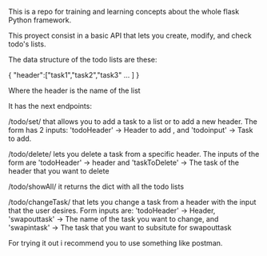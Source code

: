 This is a repo for training and learning concepts about the whole flask Python framework.

This proyect consist in a basic API that lets you create, modify, and check todo's lists.

The data structure of the todo lists are these:

{
  "header":["task1","task2","task3" ... ]
}

Where the header is the name of the list


It has the next endpoints:

/todo/set/ that allows you to add a task to a list or to add a new header. The form has 2 inputs: 'todoHeader' -> Header to add , and 'todoinput' -> Task to add.

/todo/delete/ lets you delete a task from a specific header. The inputs of the form are 'todoHeader' -> header and 'taskToDelete' -> The task of the header that you want to delete

/todo/showAll/ it returns the dict with all the todo lists

/todo/changeTask/ that lets you change a task from a header with the input that the user desires. Form inputs are: 'todoHeader' -> Header, 'swapouttask' -> The name of the task you want to change, and 'swapintask' -> The task that you want to subsitute for swapouttask


For trying it out i recommend you to use something like postman.
